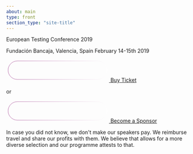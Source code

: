 ```yaml
---
about: main
type: front
section_type: "site-title"
---
```


<section id="european-testing-conference-2019"
         class="b-front "
>
    <div class="b-front__img b-img_main b-site-title b-img_full-sized b-img_parallax b-img b-img_bw">
        <div class="b-img__text-content  b-site-title__info rectangle">
            <p class="h1 b-site-title__h1">European Testing Conference 2019</p>
            <div class="b-site-title__location">
                <span>Fundación Bancaja, Valencia, Spain</span> 
                <span>February 14-15th 2019</span>
            </div>
            <p></p>
                <a href="https://ti.to/ETC/ETC19" class="btn" style="margin-top: 30px; margin-bottom: 5px;">
                <svg width="277" height="62">
                    <defs>
                        <linearGradient id="grad1">
                            <stop offset="0%" stop-color="#B163A3"/>
                            <stop offset="100%" stop-color="#FFFFFF" />
                        </linearGradient>
                    </defs>
                    <rect x="5" y="5" rx="25" fill="none" stroke="url(#grad1)" width="266" height="50"></rect>
                </svg>
                    <span>Buy Ticket</span>
                </a> <p>or</p> 
                <a href="/images/2019/sponsors/european_testing_conference2019_sponsorship.pdf" class="btn" style="margin-bottom: 30px;">
                <svg width="277" height="62">
                    <defs>
                        <linearGradient id="grad1">
                            <stop offset="0%" stop-color="#B163A3"/>
                            <stop offset="100%" stop-color="#FFFFFF" />
                        </linearGradient>
                    </defs>
                    <rect x="5" y="5" rx="25" fill="none" stroke="url(#grad1)" width="266" height="50"></rect>
                </svg>
                    <span>Become a Sponsor</span>
                </a>
            <p></p>
            <span>In case you did not know, we don't make our speakers pay. We reimburse travel and share our profits with them.</span> 
            <span>We believe that allows for a more diverse selection and our programme attests to that.</span>
        </div>
    </div>
</section>
